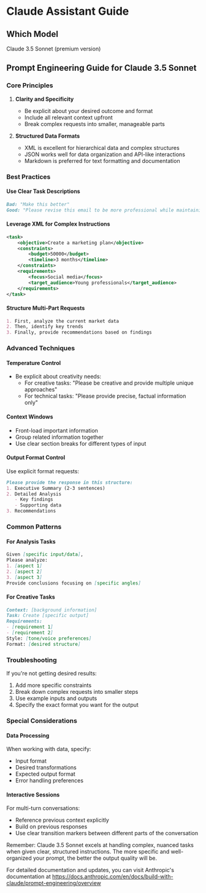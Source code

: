 # Claude Assistant Guide

## Which Model

Claude 3.5 Sonnet (premium version)

## Prompt Engineering Guide for Claude 3.5 Sonnet

### Core Principles

1. **Clarity and Specificity**
   - Be explicit about your desired outcome and format
   - Include all relevant context upfront
   - Break complex requests into smaller, manageable parts

2. **Structured Data Formats**
   - XML is excellent for hierarchical data and complex structures
   - JSON works well for data organization and API-like interactions
   - Markdown is preferred for text formatting and documentation

### Best Practices

#### Use Clear Task Descriptions

```markdown
Bad: "Make this better"
Good: "Please revise this email to be more professional while maintaining its core message about project delays"
```

#### Leverage XML for Complex Instructions

```xml
<task>
    <objective>Create a marketing plan</objective>
    <constraints>
        <budget>50000</budget>
        <timeline>3 months</timeline>
    </constraints>
    <requirements>
        <focus>Social media</focus>
        <target_audience>Young professionals</target_audience>
    </requirements>
</task>
```

#### Structure Multi-Part Requests

```markdown
1. First, analyze the current market data
2. Then, identify key trends
3. Finally, provide recommendations based on findings
```

### Advanced Techniques

#### Temperature Control
- Be explicit about creativity needs:
  - For creative tasks: "Please be creative and provide multiple unique approaches"
  - For technical tasks: "Please provide precise, factual information only"

#### Context Windows
- Front-load important information
- Group related information together
- Use clear section breaks for different types of input

#### Output Format Control

Use explicit format requests:

```markdown
Please provide the response in this structure:
1. Executive Summary (2-3 sentences)
2. Detailed Analysis
   - Key findings
   - Supporting data
3. Recommendations
```

### Common Patterns

#### For Analysis Tasks
```markdown
Given [specific input/data],
Please analyze:
1. [aspect 1]
2. [aspect 2]
3. [aspect 3]
Provide conclusions focusing on [specific angles]
```

#### For Creative Tasks
```markdown
Context: [background information]
Task: Create [specific output]
Requirements:
- [requirement 1]
- [requirement 2]
Style: [tone/voice preferences]
Format: [desired structure]
```

### Troubleshooting

If you're not getting desired results:

1. Add more specific constraints
2. Break down complex requests into smaller steps
3. Use example inputs and outputs
4. Specify the exact format you want for the output

### Special Considerations

#### Data Processing
When working with data, specify:
- Input format
- Desired transformations
- Expected output format
- Error handling preferences

#### Interactive Sessions
For multi-turn conversations:
- Reference previous context explicitly
- Build on previous responses
- Use clear transition markers between different parts of the conversation

Remember: Claude 3.5 Sonnet excels at handling complex, nuanced tasks when given clear, structured instructions. The more specific and well-organized your prompt, the better the output quality will be.

For detailed documentation and updates, you can visit Anthropic's documentation at https://docs.anthropic.com/en/docs/build-with-claude/prompt-engineering/overview